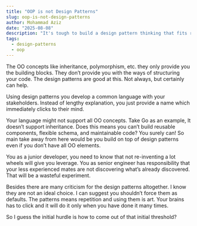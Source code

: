 ```yaml
---
title: "OOP is not Design Patterns"
slug: oop-is-not-design-patterns
author: Mohammad Aziz
date: "2025-08-08"
description: "It's tough to build a design pattern thinking that fits rightly at the problem that you are solving."
tags:
  - design-patterns
  - oop
---
```


The OO concepts like inheritance, polymorphism, etc. they only provide you the building blocks. They don’t provide you with the ways of structuring your code. The design patterns are good at this. Not always, but certainly can help.

Using design patterns you develop a common language with your stakeholders. Instead of lengthy explanation, you just provide a name which immediately clicks to their mind.

Your language might not support all OO concepts. Take Go as an example, It doesn’t support inheritance. Does this means you can’t build reusable components, flexible schema, and maintainable code? You surely can! So main take away from here would be you build on top of design patterns even if you don’t have all OO elements.

You as a junior developer, you need to know that not re-inventing a lot wheels will give you leverage. You as senior engineer has responsibility that your less experienced mates are not discovering what’s already discovered. That will be a wasteful experiment.

Besides there are many criticism for the design patterns altogether. I know they are not an ideal choice. I can suggest you shouldn’t force them as defaults. The patterns means repetition and using them is art. Your brains has to click and it will do it only when you have done it many times.

So I guess the initial hurdle is how to come out of that initial threshold?

